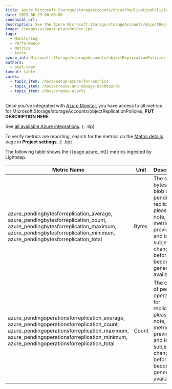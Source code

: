 ```yaml
---
title: Azure Microsoft.Storage/storageAccounts/objectReplicationPolicies metrics
date: 2023-06-29 00:00:00
canonical_url:
description: See the Azure Microsoft.Storage/storageAccounts/objectReplicationPolicies metrics ingested by Lightstep Observability
image: /images/ui/post-placeholder.jpg
tags:
  - Monitoring
  - Performance
  - Metrics
  - Azure
azure_int: Microsoft.Storage/storageAccounts/objectReplicationPolicies
authors:
  - otel-team
layout: table
cards:
  - topic_item: /docs/setup-azure-for-metrics
  - topic_item: /docs/create-and-manage-dashboards
  - topic_item: /docs/create-alerts
---
```

Once you've integrated with [Azure Monitor](/docs/setup-azure-for-metrics), you have access to all metrics for Microsoft.Storage/storageAccounts/objectReplicationPolicies, **PUT DESCRIPTION HERE**. 

See [all available Azure integrations](/docs/azure-metrics).
{: .tip}

To verify metrics are reporting, search for the metrics on the [Metric details](/docs/manage-metric-details) page in **Project settings**.
{: .tip}

The following table shows the {{page.azure_int}} metrics ingested by Lightstep.
<table class="table-aws">
<colgroup><col span="1" style="width: 35%;" /><col span="1" style="width: 15%;" /><col span="1" style="width: 35%;" /></colgroup>
  <thead>
    <th>Metric Name</th>
    <th>Unit</th>
    <th>Description</th>
  </thead>
  <tr>
    <td>azure_pendingbytesforreplication_average, azure_pendingbytesforreplication_count, azure_pendingbytesforreplication_maximum, azure_pendingbytesforreplication_minimum, azure_pendingbytesforreplication_total</td>
    <td>Bytes</td>
    <td>The size in bytes of the blob object pending for replication, please note, this metric is in preview and is subject to change before becoming generally available</td>
  </tr>
  <tr>
    <td>azure_pendingoperationsforreplication_average, azure_pendingoperationsforreplication_count, azure_pendingoperationsforreplication_maximum, azure_pendingoperationsforreplication_minimum, azure_pendingoperationsforreplication_total</td>
    <td>Count</td>
    <td>The count of pending operations for replication, please note, this metric is in preview and is subject to change before becoming generally available</td>
  </tr>
</table>
